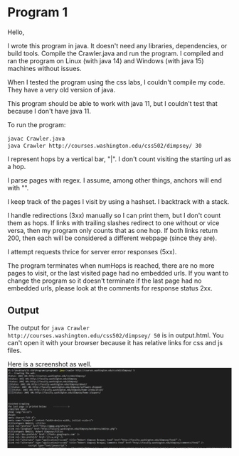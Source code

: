 # Program 1

Hello,

I wrote this program in java. It doesn't need any libraries, dependencies, or build tools. Compile the Crawler.java and run the program. I compiled and ran the program on Linux (with java 14) and Windows (with java 15) machines without issues.

When I tested the program using the css labs, I couldn't compile my code. They have a very old version of java.

This program should be able to work with java 11, but I couldn't test that because I don't have java 11.

To run the program:

```
javac Crawler.java
java Crawler http://courses.washington.edu/css502/dimpsey/ 30
```

I represent hops by a vertical bar, "|". I don't count visiting the starting url as a hop.

I parse pages with regex. I assume, among other things, anchors will end with "</a>".

I keep track of the pages I visit by using a hashset. I backtrack with a stack. 

I handle redirections (3xx) manually so I can print them, but I don't count them as hops. If links with trailing slashes redirect to one without or vice versa, then my program only counts that as one hop. If both links return 200, then each will be considered a different webpage (since they are).

I attempt requests thrice for server error responses (5xx).

The program terminates when numHops is reached, there are no more pages to visit, or the last visited page had no embedded urls. If you want to change the program so it doesn't terminate if the last page had no embedded urls, please look at the comments for response status 2xx.

## Output
The output for ``` java Crawler http://courses.washington.edu/css502/dimpsey/ 50 ``` is in output.html. You can't open it with your browser because it has relative links for css and js files.

Here is a screenshot as well.
![](output.PNG)


